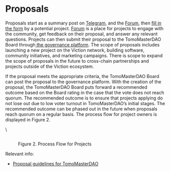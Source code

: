# Proposals

Proposals start as a summary post on [Telegram](https://t.me/tomomasterdao\_chat.), and the [Forum](https://forum.Viction.com/c/tomomasterdao/35.), then [fill in the form](https://docs.google.com/forms/d/e/1FAIpQLSfmBiSL4qJmLCbnAxWXSx8uNPtTP85N5fpSgozmgVwIxJ8PPg/viewform) by a potential project. [Forum](https://forum.Viction.com/) is a place for projects to engage with the community, get feedback on their proposal, and answer any relevant questions. Projects can then submit their proposal to the TomoMasterDAO Board through[ the governance platform](https://masterdao.Viction.com/create-project). The scope of proposals includes launching a new project on the Viction network, building software, community initiatives, and marketing campaigns. There is scope to expand the scope of proposals in the future to cross-chain partnerships and projects outside of the Viction ecosystem.

If the proposal meets the appropriate criteria, the TomoMasterDAO Board can post the proposal to the governance platform. With the creation of the proposal, the TomoMasterDAO Board puts forward a recommended outcome based on the Board rating in the case that the vote does not reach quorum. The recommended outcome is to ensure that projects applying do not lose out due to low voter turnout in TomoMasterDAO’s initial stages. The recommended outcome can be phased out in the future when proposals reach quorum on a regular basis. The process flow for project owners is displayed in Figure 2.

\\

<figure><img src="https://lh4.googleusercontent.com/tCyq6sSDujPgV_kRvEbrO_j4x-x0XGrImH4agiIYeGXFgejlcfYwOCe2UwQOZ-T1Gq5oMveqn1OiRAEUfn_TbM9FScgo2CfyKQY625OYALf_zJBy0cpJrfd42eZtvuyhJs0Q6GVHq7P7QsRO49KjEw" alt=""><figcaption><p>Figure 2. Process Flow for Projects</p></figcaption></figure>

Relevant info:

* [Proposal guidelines for TomoMasterDAO](../proposal-guidelines-for-tomomasterdao.md)
